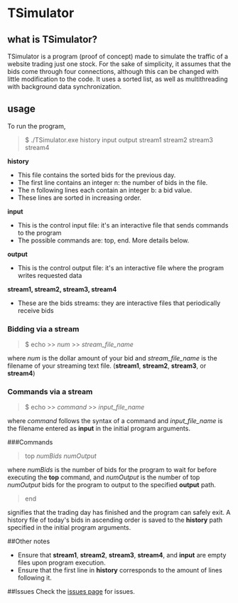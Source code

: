 TSimulator
==========

## what is TSimulator?
TSimulator is a program (proof of concept) made to simulate the traffic of a website trading just one stock. For the sake of simplicity, it assumes that the bids come through four connections, although this can be changed with little modification to the code. It uses a sorted list, as well as multithreading with background data synchronization.

## usage
To run the program, 

> $ ./TSimulator.exe history input output stream1 stream2 stream3 stream4


**history** 

- This file contains the sorted bids for the previous day.
- The first line contains an integer n: the number of bids in the file.
- The n following lines each contain an integer b: a bid value.
- These lines are sorted in increasing order.

**input**

- This is the control input file: it's an interactive file that sends commands to the program 
- The possible commands are: top, end. More details below.

**output**

- This is the control output file: it's an interactive file where the program writes requested data

**stream1, stream2, stream3, stream4**

- These are the bids streams: they are interactive files that periodically receive bids

### Bidding via a stream

> $ echo >> *num* >> *stream\_file\_name*

where *num* is the dollar amount of your bid and *stream\_file\_name* is the filename of your streaming text file. (**stream1**, **stream2**, **stream3**, or **stream4**)

### Commands via a stream

> $ echo >> *command* >> *input\_file\_name*

where *command* follows the syntax of a command and *input\_file\_name* is the filename entered as **input** in the initial program arguments.

###Commands

> top *numBids* *numOutput*

where *numBids* is the number of bids for the program to wait for before executing the **top** command, and *numOutput* is the number of top *numOutput* bids for the program to output to the specified **output** path.

> end

signifies that the trading day has finished and the program can safely exit. A history file of today's bids in ascending order is saved to the **history** path specified in the initial program arguments.

##Other notes

* Ensure that **stream1**, **stream2**, **stream3**, **stream4**, and **input** are empty files upon program execution.
* Ensure that the first line in **history** corresponds to the amount of lines following it.

##Issues
Check the [issues page](https://github.com/Clemmy/TSimulator/issues) for issues.


